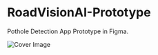 # RoadVisionAI-Prototype
Pothole Detection App Prototype in Figma.

![Cover Image](./RoadVisionAI-Prototype/Road%20vision%20ai%20prototype/Design/Screens/Screens.png)
